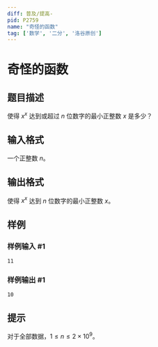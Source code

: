 ```yaml
---
diff: 普及/提高-
pid: P2759
name: "奇怪的函数"
tag: ['数学', '二分', '洛谷原创']
---
```

# 奇怪的函数
## 题目描述

使得 $x^x$ 达到或超过 $n$ 位数字的最小正整数 $x$ 是多少？

## 输入格式

一个正整数 $n$。

## 输出格式

使得 $x^x$ 达到 $n$ 位数字的最小正整数 $x$。

## 样例

### 样例输入 #1
```
11
```
### 样例输出 #1
```
10
```
## 提示

对于全部数据，$1\le n\le 2\times 10^9$。

